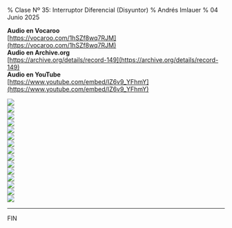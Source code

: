 % Clase Nº 35: Interruptor Diferencial (Disyuntor)
% Andrés Imlauer
% 04 Junio 2025

**Audio en Vocaroo**   
[https://vocaroo.com/1hSZf8wq7RJM](https://vocaroo.com/1hSZf8wq7RJM)   
**Audio en Archive.org**   
[https://archive.org/details/record-149](https://archive.org/details/record-149)   
**Audio en YouTube**   
[https://www.youtube.com/embed/IZ6v9_YFhmY](https://www.youtube.com/embed/IZ6v9_YFhmY)   
   
![](https://blogger.googleusercontent.com/img/b/R29vZ2xl/AVvXsEicimSCZWdi_e2zHxb-Bak-NU5YKDRdyi8u_TO1kqRhi4Isbe33WuxAPeaDRi5d834PhnlhlqC4OgAj4PPyI40Futiy6LaaC8oFAl1kWQUs3PON9QLwS50rPnpm5KangUggpNkJYylz1w2fvIxJx5AycjpueyLcctEbiCIRipbP1YM-vhaDPU1nR56lCck/s4160/IMG_20250604_185357112.jpg)   
![](https://blogger.googleusercontent.com/img/b/R29vZ2xl/AVvXsEhcqM-ONYEcRg9PE9tVOr3RPfBfrpHTq2eJlWriVdJRhXcIAOvrzwqsqGhcRNAJbgYeyAkK2sElCIY5HOIUsH0K6U77h5KWFyS_X61M73gLWj6_4cntGne3bIEBS6a71V5jM4c7Ie61OsHT51sCX5imrUKpSECnJwO9UlG1TSrLtOogreX7aK0f6y7gS-M/s4160/IMG_20250604_193347255.jpg)   
![](https://blogger.googleusercontent.com/img/b/R29vZ2xl/AVvXsEhWsRqSRdy1CVyIsYHotCZYZ_AWmR4sA1HggbL8bK-GSFq7OkCtOLqDnhkt_lx3Zl1N80dvj55o0mbv78KHSp_V81Jd8bGeFZm4GYjyXaAur5ksbhpxjDYvQrjRDOGSRF2QBSEC1Aa4Gh7q3aoJIdxvnuKRMPw4tmKILcmeATWufpWjv5P98Rvi_fIjhBQ/s4160/IMG_20250604_193356461.jpg)   
![](https://blogger.googleusercontent.com/img/b/R29vZ2xl/AVvXsEiDT8f1aLOZMnU4bURNsyHgMUQCmXp1c__GNCipzc3ySwOUuTT3ZLtJlaKAGpFvVkpKtSrBUtN2NRlWGurI-dzubUdQVKdoBvyuRtWCQuChk01d03NZ-X6Qmm0lnD6I1giDpQErAdsnTKAilkmQdVOl-gyPGo5OtbiRx2wX_s1xY4FhmraVrx4SOlFszj4/s4160/IMG_20250604_193407746.jpg)   
![](https://blogger.googleusercontent.com/img/b/R29vZ2xl/AVvXsEjj3X7S7gLmKq8t3yXVZa_BgGPNIkpyR7Vb9NTq2SJNhHgTPhGdQtYuMpQASiyfNt9J2k4JAwKtZCDIZW-ovUisnEa4emuBW3VyoJPYK6FoY6mrKBFDWTSbk6TndliBqT1w4xRrx2Yju6XZbnfjwHePgrHlTpP6WISTR5wm3WL4nxlB_4WJ1iBioNd465Y/s4160/IMG_20250604_193409292.jpg)   
![](https://blogger.googleusercontent.com/img/b/R29vZ2xl/AVvXsEj4mxW9qkvzMPz6N2vTaodZVJOVxLlqAW2dF2n9wKMmF9BEJ-mkkrzVHKXEdyufigoVHR4BOgJ7Y7my_cmGCPcOsCM6113iFGrqBXtwm15zgOq3Rrxz4AJdZzltv5cvN6dJtaRSxcw2puJO58PuRvNS3DebPlUL421Yc-whbdZyl8pDib5VdcZ7ls6v_eQ/s4160/IMG_20250604_193413158.jpg)   
![](https://blogger.googleusercontent.com/img/b/R29vZ2xl/AVvXsEjOjbfh8b5xlsm1ky0b4ml8O5VbfHQEBgxRzaEHZpW4HO4WgR3uw24NTsdwEV9BltjVGUR_iJVn5uvGZm2P0tNGxx7BlFjKCsNZeCjPkXwfgsYWLgRlnjqMI4GG8qZpOSgKxhVfLAY7KPiANhLS9aThSc2J47vRT4IKN_6HJGubZ9iXCUsaFJSurArlcI4/s4160/IMG_20250604_200829612.jpg)   
![](https://blogger.googleusercontent.com/img/b/R29vZ2xl/AVvXsEhjn7TuM0x-1E_iFSmosVSHS0vfvb540IRos_1Z4g0J5wJgRLcBMproyUH1QAOwmUyVGoCjnhvMDXYEdNXhQRM6qrj2gOavUFsqd7Lw7LnyYnmJrH4oUzcgeG_3aB6OKOXeVoIFQfmHppFOiHU6g056p5xRZRl6zPx6aImQ0R4K_7bYXhX7DzpkqvODe_w/s4160/IMG_20250604_201211974.jpg)   
![](https://blogger.googleusercontent.com/img/b/R29vZ2xl/AVvXsEhIhQJ1qypunTbHhIEmROsreO4m_uJONlftZaSEnSUb3tJyLOhJBkRzmV2aAuJU6KbsNvyQT9BQIfV6XZSGguhmCNbvcJmCgTziZ74VHDLAKSA42lF02hQnk5oXusOD6LVaZsT0hRu6AB5-nn1UsEzcq9r11g9sqk6d9P-dczbvHV5WuT0a8pm4PVRhZbI/s4160/IMG_20250604_201252262.jpg)   
![](https://blogger.googleusercontent.com/img/b/R29vZ2xl/AVvXsEivoarIkqk3_9I6yHPNRVvtRwVtn_eBJKgEig_k9vMDZoS80IV2HGpJ8AbBx9frq5W6lj9TPOx_QXQNA3HISvrfSKJ4aXkeJxFKUVggDdUZNACGb1GTC9KeFF0kogeeb3T7BN49a_twbSoh5BRfuoxi52GW0gf0GcfJEAe4uI1vgDlnpEm_WRRrTumpJFU/s4160/IMG_20250604_201727444.jpg)   
![](https://blogger.googleusercontent.com/img/b/R29vZ2xl/AVvXsEjaG4ty1dawsUmrLmtRXA-CXLGqWKDy7Rf5076pAZqzSJ4Iyh2ViLLNyXJuDnRIJMj1osolDnQBOIeiwiPdimsvRNEsqI64cgSUgtD6PC4E0IAypc0ZxqIKWLfBNeD6zwKDdIfzAmAaSTFh0IsI3d4JELjRrJOBTHCxF5Aa_5ZajMmmceqz_VJxQz6oO84/s4160/IMG_20250604_201853157.jpg)   
![](https://blogger.googleusercontent.com/img/b/R29vZ2xl/AVvXsEhiVLj0xtJ0FbPAj3Bwe-RQb2K6Dx2y3xb5lr-OKNQGPwJrMO8FvijBEebvdUUMWC4H2c4MV7GhRlwTga7tn-3jU4ptDHQ3g5VFLz4f1KvkKF-FaVJUBlRhUisFxaMmfZmcLcuvqkIe3P8YzZjk-VHapgdlJCfbGmnX8jjEFTONJ9x1dygmWm3CSpw4Znk/s4160/IMG_20250604_202409747.jpg)   
![](https://blogger.googleusercontent.com/img/b/R29vZ2xl/AVvXsEiqBDvWVMS1TEH2KEsGhDuNjJg32MRGI3boevRLXy1bpMs6OQTulzakD7oH88r8iY1boywYyVGPP83Nbdmp6_H0M6CzdLSZknIKYOCm_AzTuHUfq1-A1oXKftH-tS_KGThag_j54EdO6Kev0EGK7Z-vtdd1JbwhQaj95y61YvWOaWUQEOTbyiyRAScTbtM/s4160/IMG_20250604_202425055.jpg)   
![](https://blogger.googleusercontent.com/img/b/R29vZ2xl/AVvXsEgBb7VBryb3oLe8tUIL-iO1ADZGd-ONCu37MSly_u5o4irk85Vq6i39Kvq3h-VhpxLvuX2C9k-C4ChtNn93US7g_UXkEtmpHFGs0l98H0a1RCTRjry66upFJRfaXNQztyKFm5JxRn7kCv2i-RmJRx1EfI_sj2bH7_2ls4j_QXGuQ6VGdcAG1b0kIkGP9jA/s4160/IMG_20250604_202430620.jpg)   
![](https://blogger.googleusercontent.com/img/b/R29vZ2xl/AVvXsEj5fqpLicjZqHFqeV1ZsT0wHhH1PVo90794f8lnHpbfjhfIezF_KNVw_1s4F6xuPNTujpT9HsPKhA3912-Db4dp8AZLMia1KOZmuCQDN67huLSI3TI4XjGaQyxf8xbjvYxOigLCWuYBUE4TLQxGqoxn_yBTLA1l1y2HS_ReDkLuvmBPpD9Lts6ab0CdmLE/s4160/IMG_20250604_202607921.jpg)   
   
---

FIN
